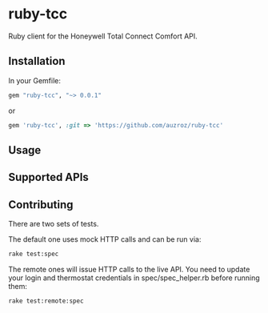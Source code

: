 ruby-tcc
================

Ruby client for the Honeywell Total Connect Comfort API.

## Installation

In your Gemfile:

```ruby
gem "ruby-tcc", "~> 0.0.1"
```

or

```ruby
gem 'ruby-tcc', :git => 'https://github.com/auzroz/ruby-tcc'
```

## Usage

## Supported APIs


## Contributing

There are two sets of tests.

The default one uses mock HTTP calls and can be run via:
```bash
rake test:spec
```

The remote ones will issue HTTP calls to the live API. You need to update your login and thermostat credentials in spec/spec_helper.rb before running them:

```bash
rake test:remote:spec
```